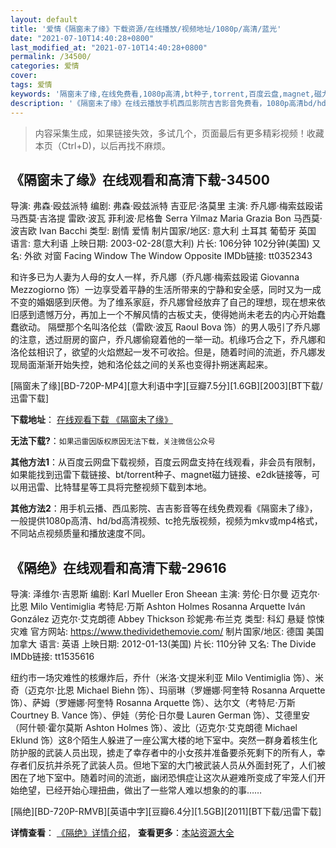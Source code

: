 ```yaml
---
layout: default
title: '爱情《隔窗未了缘》下载资源/在线播放/视频地址/1080p/高清/蓝光'
date: "2021-07-10T14:40:28+0800"
last_modified_at: "2021-07-10T14:40:28+0800"
permalink: /34500/
categories: 爱情
cover:
tags: 爱情
keywords: '隔窗未了缘,在线免费看,1080p高清,bt种子,torrent,百度云盘,magnet,磁力链,迅雷下载资源'
description: '《隔窗未了缘》在线云播放手机西瓜影院吉吉影音免费看，1080p高清bd/hd未删减完整版和tc抢先枪版，mkv/mp4格式，附带bt/torrent种子、magnet/磁力链、百度云盘、网盘资源迅雷下载链接'
---
```


>内容采集生成，如果链接失效，多试几个，页面最后有更多精彩视频！收藏本页（Ctrl+D)，以后再找不麻烦。


## 《隔窗未了缘》在线观看和高清下载-34500

导演: 弗森·殴兹派特 编剧: 弗森·殴兹派特 吉亚尼·洛莫里 主演: 乔凡娜·梅索兹殴诺 马西莫·吉洛提 雷欧·波瓦 菲利波·尼格鲁 Serra Yilmaz Maria Grazia Bon 马西莫·波吉欧 Ivan Bacchi 类型: 剧情 爱情 制片国家/地区: 意大利 土耳其 葡萄牙 英国 语言: 意大利语 上映日期: 2003-02-28(意大利) 片长: 106分钟 102分钟(美国) 又名: 外欲 对窗 Facing Window The Window Opposite IMDb链接: tt0352343

和许多已为人妻为人母的女人一样，乔凡娜（乔凡娜·梅索兹殴诺 Giovanna Mezzogiorno 饰）一边享受着平静的生活所带来的宁静和安全感，同时又为一成不变的婚姻感到厌倦。为了维系家庭，乔凡娜曾经放弃了自己的理想，现在想来依旧感到遗憾万分，再加上一个不解风情的古板丈夫，使得她尚未老去的内心开始蠢蠢欲动。 隔壁那个名叫洛伦兹（雷欧·波瓦 Raoul Bova 饰）的男人吸引了乔凡娜的注意，透过厨房的窗户，乔凡娜偷窥着他的一举一动。机缘巧合之下，乔凡娜和洛伦兹相识了，欲望的火焰燃起一发不可收拾。但是，随着时间的流逝，乔凡娜发现局面渐渐开始失控，她和洛伦兹之间的关系也变得扑朔迷离起来。


[隔窗未了缘][BD-720P-MP4][意大利语中字][豆瓣7.5分][1.6GB][2003][BT下载/迅雷下载]

**下载地址**： [在线观看下载 《隔窗未了缘》](https://www.btdx8.com/torrent/la_finestra_di_fronte_2003.html) 


**无法下载?**：`如果迅雷因版权原因无法下载，关注微信公众号 `

**其他方法1**：从百度云网盘下载视频，百度云网盘支持在线观看，非会员有限制，如果能找到迅雷下载链接、bt/torrent种子、magnet磁力链接、e2dk链接等，可以用迅雷、比特彗星等工具将完整视频下载到本地。

**其他方法2**：用手机云播、西瓜影院、吉吉影音等在线免费观看《隔窗未了缘》，一般提供1080p高清、hd/bd高清视频、tc抢先版视频，视频为mkv或mp4格式，不同站点视频质量和播放速度不同。


## 《隔绝》在线观看和高清下载-29616

导演: 泽维尔·吉恩斯 编剧: Karl Mueller Eron Sheean 主演: 劳伦·日尔曼 迈克尔·比恩 Milo Ventimiglia 考特尼·万斯 Ashton Holmes Rosanna Arquette Iván González 迈克尔·艾克朗德 Abbey Thickson 珍妮弗·布兰克 类型: 科幻 悬疑 惊悚 灾难 官方网站: https://www.thedividethemovie.com/ 制片国家/地区: 德国 美国 加拿大 语言: 英语 上映日期: 2012-01-13(美国) 片长: 110分钟 又名: The Divide IMDb链接: tt1535616

纽约市一场灾难性的核爆炸后，乔什（米洛·文提米利亚 Milo Ventimiglia 饰）、米奇（迈克尔·比恩 Michael Biehn 饰）、玛丽琳（罗姗娜·阿奎特 Rosanna Arquette 饰）、萨姆（罗姗娜·阿奎特 Rosanna Arquette 饰）、达尔文（考特尼·万斯 Courtney B. Vance 饰）、伊娃（劳伦·日尔曼 Lauren German 饰）、艾德里安（阿什顿·霍尔莫斯 Ashton Holmes 饰）、波比（迈克尔·艾克朗德 Michael Eklund 饰）这8个陌生人躲进了一座公寓大楼的地下室中。突然一群身着核生化防护服的武装人员出现，掳走了幸存者中的小女孩并准备要杀死剩下的所有人，幸存者们反抗并杀死了武装人员。但地下室的大门被武装人员从外面封死了，人们被困在了地下室中。随着时间的流逝，幽闭恐惧症让这次从避难所变成了牢笼人们开始绝望，已经开始心理扭曲，做出了一些常人难以想象的的事……


[隔绝][BD-720P-RMVB][英语中字][豆瓣6.4分][1.5GB][2011][BT下载/迅雷下载]

**详情查看**： [《隔绝》详情介绍](/movie/29616/)， **查看更多**：[本站资源大全](/movie/t/all/)

